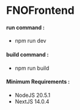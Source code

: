 # FNOFrontend

#### run command :
- npm run dev

#### build command :
- npm run build

#### Minimum Requirements :
- NodeJS 20.5.1
- NextJS 14.0.4


